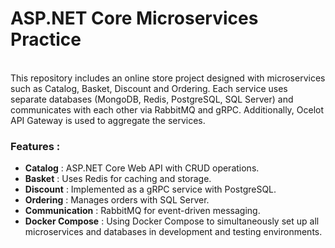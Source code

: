  <h1 >  ASP.NET Core Microservices Practice </h1>


<br/>
This repository includes an online store project designed with microservices such as Catalog, 
Basket, Discount and Ordering. Each service uses separate databases (MongoDB, Redis, PostgreSQL, 
SQL Server) and communicates with each other via RabbitMQ and gRPC. Additionally, Ocelot API Gateway is used to aggregate the services.


### Features :
- **Catalog** : ASP.NET Core Web API with CRUD operations.
- **Basket** : Uses Redis for caching and storage.
- **Discount** :  Implemented as a gRPC service with PostgreSQL.
- **Ordering** : Manages orders with SQL Server.
- **Communication** : RabbitMQ for event-driven messaging.
- **Docker Compose** : Using Docker Compose to simultaneously set up all microservices and databases in development and testing environments.


